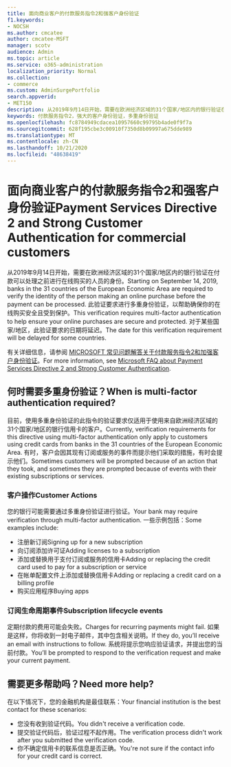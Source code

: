 ```yaml
---
title: 面向商业客户的付款服务指令2和强客户身份验证
f1.keywords:
- NOCSH
ms.author: cmcatee
author: cmcatee-MSFT
manager: scotv
audience: Admin
ms.topic: article
ms.service: o365-administration
localization_priority: Normal
ms.collection:
- commerce
ms.custom: AdminSurgePortfolio
search.appverid:
- MET150
description: 从2019年9月14日开始，需要在欧洲经济区域的31个国家/地区内的银行验证在付款可以处理之前进行在线购买的人员的身份。
keywords: 付款服务指令2，强大的客户身份验证，多重身份验证
ms.openlocfilehash: fc8784949cdacea10957660c99795b4ade0f9f7a
ms.sourcegitcommit: 628f195cbe3c00910f7350d8b09997a675dde989
ms.translationtype: MT
ms.contentlocale: zh-CN
ms.lasthandoff: 10/21/2020
ms.locfileid: "48638419"
---
```

# <a name="payment-services-directive-2-and-strong-customer-authentication-for-commercial-customers"></a><span data-ttu-id="b17e3-104">面向商业客户的付款服务指令2和强客户身份验证</span><span class="sxs-lookup"><span data-stu-id="b17e3-104">Payment Services Directive 2 and Strong Customer Authentication for commercial customers</span></span>

<span data-ttu-id="b17e3-105">从2019年9月14日开始，需要在欧洲经济区域的31个国家/地区内的银行验证在付款可以处理之前进行在线购买的人员的身份。</span><span class="sxs-lookup"><span data-stu-id="b17e3-105">Starting on September 14, 2019, banks in the 31 countries of the European Economic Area are required to verify the identity of the person making an online purchase before the payment can be processed.</span></span> <span data-ttu-id="b17e3-106">此验证要求进行多重身份验证，以帮助确保你的在线购买安全且受到保护。</span><span class="sxs-lookup"><span data-stu-id="b17e3-106">This verification requires multi-factor authentication to help ensure your online purchases are secure and protected.</span></span> <span data-ttu-id="b17e3-107">对于某些国家/地区，此验证要求的日期将延迟。</span><span class="sxs-lookup"><span data-stu-id="b17e3-107">The date for this verification requirement will be delayed for some countries.</span></span> 

<span data-ttu-id="b17e3-108">有关详细信息，请参阅 [MICROSOFT 常见问题解答关于付款服务指令2和加强客户身份验证](https://support.microsoft.com/help/4517854/microsoft-account-open-banking-customer-authentication)。</span><span class="sxs-lookup"><span data-stu-id="b17e3-108">For more information, see [Microsoft FAQ about Payment Services Directive 2 and Strong Customer Authentication](https://support.microsoft.com/help/4517854/microsoft-account-open-banking-customer-authentication).</span></span>

## <a name="when-is-multi-factor-authentication-required"></a><span data-ttu-id="b17e3-109">何时需要多重身份验证？</span><span class="sxs-lookup"><span data-stu-id="b17e3-109">When is multi-factor authentication required?</span></span>

<span data-ttu-id="b17e3-110">目前，使用多重身份验证的此指令的验证要求仅适用于使用来自欧洲经济区域的31个国家/地区的银行信用卡的客户。</span><span class="sxs-lookup"><span data-stu-id="b17e3-110">Currently, verification requirements for this directive using multi-factor authentication only apply to customers using credit cards from banks in the 31 countries of the European Economic Area.</span></span> <span data-ttu-id="b17e3-111">有时，客户会因其现有订阅或服务的事件而提示他们采取的措施，有时会提示他们。</span><span class="sxs-lookup"><span data-stu-id="b17e3-111">Sometimes customers will be prompted because of an action that they took, and sometimes they are prompted because of events with their existing subscriptions or services.</span></span>

### <a name="customer-actions"></a><span data-ttu-id="b17e3-112">客户操作</span><span class="sxs-lookup"><span data-stu-id="b17e3-112">Customer Actions</span></span>

<span data-ttu-id="b17e3-113">您的银行可能需要通过多重身份验证进行验证。</span><span class="sxs-lookup"><span data-stu-id="b17e3-113">Your bank may require verification through multi-factor authentication.</span></span> <span data-ttu-id="b17e3-114">一些示例包括：</span><span class="sxs-lookup"><span data-stu-id="b17e3-114">Some examples include:</span></span>
- <span data-ttu-id="b17e3-115">注册新订阅</span><span class="sxs-lookup"><span data-stu-id="b17e3-115">Signing up for a new subscription</span></span>
- <span data-ttu-id="b17e3-116">向订阅添加许可证</span><span class="sxs-lookup"><span data-stu-id="b17e3-116">Adding licenses to a subscription</span></span>
- <span data-ttu-id="b17e3-117">添加或替换用于支付订阅或服务的信用卡</span><span class="sxs-lookup"><span data-stu-id="b17e3-117">Adding or replacing the credit card used to pay for a subscription or service</span></span>
- <span data-ttu-id="b17e3-118">在帐单配置文件上添加或替换信用卡</span><span class="sxs-lookup"><span data-stu-id="b17e3-118">Adding or replacing a credit card on a billing profile</span></span>
- <span data-ttu-id="b17e3-119">购买应用程序</span><span class="sxs-lookup"><span data-stu-id="b17e3-119">Buying apps</span></span>

### <a name="subscription-lifecycle-events"></a><span data-ttu-id="b17e3-120">订阅生命周期事件</span><span class="sxs-lookup"><span data-stu-id="b17e3-120">Subscription lifecycle events</span></span>

<span data-ttu-id="b17e3-121">定期付款的费用可能会失败。</span><span class="sxs-lookup"><span data-stu-id="b17e3-121">Charges for recurring payments might fail.</span></span> <span data-ttu-id="b17e3-122">如果是这样，你将收到一封电子邮件，其中包含相关说明。</span><span class="sxs-lookup"><span data-stu-id="b17e3-122">If they do, you’ll receive an email with instructions to follow.</span></span> <span data-ttu-id="b17e3-123">系统将提示您响应验证请求，并提出您的当前付款。</span><span class="sxs-lookup"><span data-stu-id="b17e3-123">You’ll be prompted to respond to the verification request and make your current payment.</span></span>

## <a name="need-more-help"></a><span data-ttu-id="b17e3-124">需要更多帮助吗？</span><span class="sxs-lookup"><span data-stu-id="b17e3-124">Need more help?</span></span>

<span data-ttu-id="b17e3-125">在以下情况下，您的金融机构是最佳联系：</span><span class="sxs-lookup"><span data-stu-id="b17e3-125">Your financial institution is the best contact for these scenarios:</span></span>
- <span data-ttu-id="b17e3-126">您没有收到验证代码。</span><span class="sxs-lookup"><span data-stu-id="b17e3-126">You didn't receive a verification code.</span></span>  
- <span data-ttu-id="b17e3-127">提交验证代码后，验证过程不起作用。</span><span class="sxs-lookup"><span data-stu-id="b17e3-127">The verification process didn't work after you submitted the verification code.</span></span>
- <span data-ttu-id="b17e3-128">你不确定信用卡的联系信息是否正确。</span><span class="sxs-lookup"><span data-stu-id="b17e3-128">You're not sure if the contact info for your credit card is correct.</span></span>
